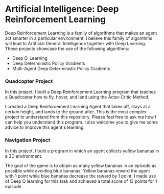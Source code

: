 # Artificial Intelligence: Deep  Reinforcement Learning
Deep Reinforcement Learning is a family of algorithms that makes an agent act smarter in a particular environment. I believe this family of algorithms will lead to Artificial General Intelligence together with Deep Learning. These projects showcase the use of the following algorithms:
- Deep Q-Learning
- Deep Deterministic Policy Gradients
- Multi-Agent Deep Deterministic Policy Gradients

### Quadcopter Project

In this project, I built a Deep Reinforcement Learning program that teaches a Quadcopter how to fly, hover, and land using the Actor-Critic Method.

I created a Deep Reinforcement Learning Agent that takes off, stays at a certain height, and lands to the ground after. This is the most
complex project to understand from this repository. Please feel free to ask me how I can help you understand this program. I also welcome
you to give me some advice to improve this agent's learning.

### Navigation Project

In this project, I built a program in which an agent collects yellow bananas in a 3D environment. 

The goal of the game is to obtain as many yellow bananas in an episode as possible while avoiding blue bananas. Yellow bananas reward the agent with 1 point while blue bananas decrease the reward by 1 point. I made use of Deep Q learning for this task and achieved a total score of 13 points for 1 episode. 
